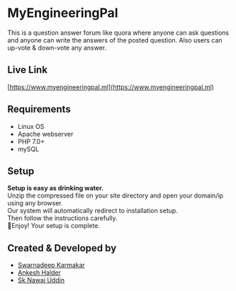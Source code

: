 # MyEngineeringPal
This is a question answer forum like quora where anyone can ask questions and anyone can write the answers of the posted question. Also users can up-vote & down-vote any answer. 
## Live Link
[https://www.myengineeringpal.ml](https://www.myengineeringpal.ml)
## Requirements
- Linux OS
- Apache webserver
- PHP 7.0+
- mySQL
## Setup
**Setup is easy as drinking water.** \
Unzip the compressed file on your site directory and open your domain/ip using any browser. \
Our system will automatically redirect to installation setup. \
Then follow the instructions carefully. \
🎉Enjoy! Your setup is complete.
## Created & Developed by
- [Swarnadeep Karmakar](https://www.linkedin.com/in/iamswarnadeep/)
- [Ankesh Halder](https://www.linkedin.com/in/ankesh-halder-6b5556243/) 
- [Sk Nawaj Uddin](https://www.linkedin.com/in/sk-nawaj-uddin7878/)
